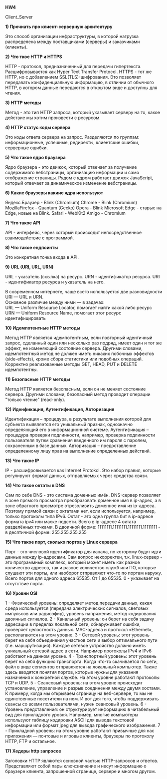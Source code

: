 **HW4**

Client_Server

**1) Прочиать про клиент-серверную архитектуру**

Это способ организации инфраструктуры, в которой нагрузка распределена между поставщиками (серверы) и заказчиками (клиенты).


**2) Что ткое HTTP и HTTPS**

HTTP - протокол, предназначенный для передачи гипертекста. Расшифровывается как Hyper Text Transfer Protocol.
HTTPS - тот же HTTP, но с добавлением SSL(TLS)-шифрования. Это позволяет передавать конфиденциальную информацию, в отличии от обычного HTTP, в котором данные передаются в открытом виде и доступны для чтения.


**3) HTTP методы**

Метод - это тип HTTP запроса, который указывает серверу на то, какое действие мы хотим произвести с ресурсом.


**4) HTTP статус коды сервера**

Это коды ответа сервера на запрос. Разделяются по группам: информационные, успешные, редиректы, клиентские ошибки, серверные ошибки.


**5) Что такое ядро браузера**

Ядро браузера - это движок, который отвечает за получение содержимого вебстраницы, организацию информации и само отображение страницы. Рядом с ядром работает движок JavaScript, который отвечает за динамическое изменение вебстраницы.


**6) Какие браузеры какиие ядра используют**

Яндекс.Браузер - Blink (Chromium)
Chrome - Blink (Chromium)
MozillaFirefox - Quantum (Gecko)
Opera - Blink
Microsoft Edge - старые на Edge, новые на Blink.
Safari - WebKit2
Amigo - Chromium 


**7) Что такое API**

API - интерфейс, через который происходит непосредственное взаимодействие с программой.


**8) Что такое ендпоинты**

Это конкретная точка входа в API.


**9) URL (URI, URL, URN)**

URL - указатель (ссылка) на ресурс.
URN - идентификатор ресурса.
URI - идентификатор ресурса и указатель на него.

В современном интернете, чаще всего используется две разновидности URI — URL и URN.  
Основное различие между ними — в задачах:  
    URL — Uniform Resource Locator, помогает найти какой либо ресурс  
    URN — Uniform Resource Name, помогает этот ресурс идентифицировать


**10) Идемпотентные HTTP методы**

Метод HTTP является идемпотентным, если повторный идентичный запрос, сделанный один или несколько раз подряд, имеет один и тот же эффект, не изменяющий состояние сервера. Другими словами, идемпотентный метод не должен иметь никаких побочных эффектов (side-effects), кроме сбора статистики или подобных операций. Корректно реализованные методы GET, HEAD, PUT и DELETE идемпотентны.


**11) Безопасные HTTP методы**

Метод HTTP является безопасным, если он не меняет состояние сервера. Другими словами, безопасный метод проводит операции "только чтение" (read-only).


**12) Иденфикация, Аутентификация, Авторизация**

Идентификация – процедура, в результате выполнения которой для субъекта выявляется его уникальный признак, однозначно определяющий его в информационной системе.
Аутентификация – процедура проверки подлинности, например, проверка подлинности пользователя путем сравнения введенного им пароля с паролем, сохраненным в базе данных.
Авторизация – предоставление определенному лицу прав на выполнение определенных действий.


**13) Что такое IP**

IP - расшифровывается как Internet Protokol. Это набор правил, которые регулируют формат данных, отправляемых через средства связи.


**14) Что такое октаты в DNS**

Сам по себе DNS - это система доменных имён. DNS-сервер позволяет в зоне прямого просмотра преобразовать доменное имя в ip-адрес, а в зоне обратного просмотре отрезоливить доменное имя из ip-адреса.
Поэтому прямой связи с октатами нет, если используется, например, только протоколы типа IPv6.
Октат - это одна группа бит в ip-адресе формата ipv4 или маске подсети.
Всего в ip-адресе 4 октата разделённых точками.
В двоичной форме: 11111111.11111111.11111111.11111111 - в десятичной форме: 255.255.255.255


**15) Что такое порт, сколько портов у Linux сервера**

Порт - это числовой идентификатор для канала, по которому будут идти данные между ip-адресами.
Сам вопрос некорректен, т.к. linux-сервер - это программный комплекс, который может иметь как разное количество адресов, так и разное количество служб или ПО, которые слушают эти порты, или наоборот отправляют что-то по портам наружу. 
Всего портов для одного адреса 65535. От 1 до 65535. 0 - указывает на отсутствие порта.


**16) Уровни OSI**

1 - Физический уровень: определяет метод передачи данных, какая среда используется (передача электрических сигналов, световых импульсов или радиоэфир), уровень напряжения, метод кодирования двоичных сигналов.
2 - Канальный уровень: он берет на себя задачу адресации в пределах локальной сети, обнаруживает ошибки, проверяет целостность данных. MAC-адреса и протокол «Ethernet», располагаются на этом уровне.
3 - Сетевой уровень: этот уровень берет на себя объединения участков сети и выбор оптимального пути (т.е. маршрутизация). Каждое сетевое устройство должно иметь уникальный сетевой адрес в сети. Например протоколы IPv4 и IPv6 работают на данном уровне.
4 - Транспортный уровень: этот уровень берет на себя функцию транспорта. Когда что-то скачивается по сети, файл в виде сегментов отправляется на локальный компьютер. Также здесь вводятся понятия портов, которые нужны для указания назначения к конкретной службе. На этом уровне работают протоколы TCP и UDP.
5 - Сеансовый уровень: на этом уровне происходит установление, управление и разрыв соединения между двумя хостами. К примеру, когда мы открываем страницу на веб-сервере, то мы не единственные посетители на нем. И вот для того, чтобы поддерживать сеансы со всеми пользователями, нужен сеансовый уровень.
6 - Уровень представления: он структурирует информацию в читабельный вид для прикладного уровня. Например, многие компьютеры используют таблицу кодировки ASCII для вывода текстовой информации или формат jpeg для вывода графического изображения.
7 - Прикладной уровень: на этом уровне работают привычные для нас приложения — почтовые и игровые клиенты, браузеры по протоколу HTTP, FTP и остальное.


**17) Хедеры http запросов**

Заголовки HTTP являются основной частью HTTP-запросов и ответов. Представляют собой пары ключ:значение и несут информацию о браузере клиента, запрошенной странице, сервере и многом другом.
